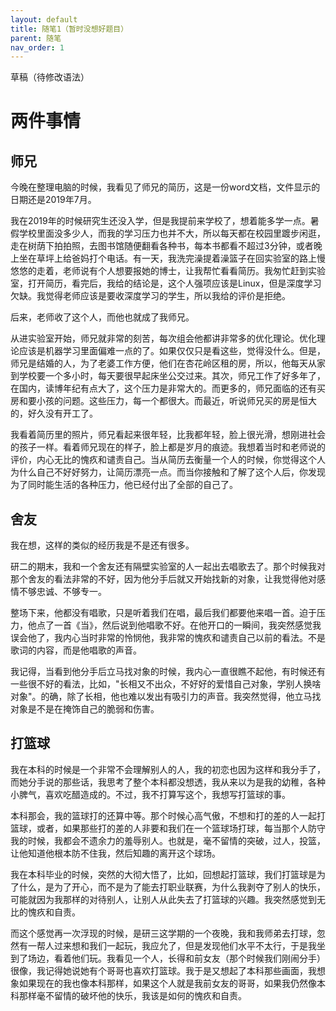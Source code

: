 ```yaml
---
layout: default
title: 随笔1（暂时没想好题目）
parent: 随笔
nav_order: 1
---
```


草稿（待修改语法）

# 两件事情

## 师兄

今晚在整理电脑的时候，我看见了师兄的简历，这是一份word文档，文件显示的日期还是2019年7月。

我在2019年的时候研究生还没入学，但是我提前来学校了，想着能多学一点。暑假学校里面没多少人，而我的学习压力也并不大，所以每天都在校园里踱步闲逛，走在树荫下拍拍照，去图书馆随便翻看各种书，每本书都看不超过3分钟，或者晚上坐在草坪上给爸妈打个电话。有一天，我洗完澡提着澡篮子在回实验室的路上慢悠悠的走着，老师说有个人想要报她的博士，让我帮忙看看简历。我匆忙赶到实验室，打开简历，看完后，我给的结论是，这个人强项应该是Linux，但是深度学习欠缺。我觉得老师应该是要收深度学习的学生，所以我给的评价是拒绝。

后来，老师收了这个人，而他也就成了我师兄。

从进实验室开始，师兄就非常的刻苦，每次组会他都讲非常多的优化理论。优化理论应该是机器学习里面偏难一点的了。如果仅仅只是看这些，觉得没什么。但是，师兄是结婚的人，为了老婆工作方便，他们在杏花岭区租的房，所以，他每天从家到学校要一个多小时，每天要很早起床坐公交过来。其次，师兄工作了好多年了，在国内，读博年纪有点大了，这个压力是非常大的。而更多的，师兄面临的还有买房和要小孩的问题。这些压力，每一个都很大。而最近，听说师兄买的房是恒大的，好久没有开工了。

我看着简历里的照片，师兄看起来很年轻，比我都年轻，脸上很光滑，想刚进社会的孩子一样。看着师兄现在的样子，脸上都是岁月的痕迹。我想着当时和老师说的评价，内心无比的愧疚和谴责自己。当从简历去衡量一个人的时候，你觉得这个人为什么自己不好好努力，让简历漂亮一点。而当你接触和了解了这个人后，你发现为了同时能生活的各种压力，他已经付出了全部的自己了。


## 舍友

我在想，这样的类似的经历我是不是还有很多。

研二的期末，我和一个舍友还有隔壁实验室的人一起出去唱歌去了。那个时候我对那个舍友的看法非常的不好，因为他分手后就又开始找新的对象，让我觉得他对感情不够忠诚、不够专一。

整场下来，他都没有唱歌，只是听着我们在唱，最后我们都要他来唱一首。迫于压力，他点了一首《当》，然后说到他唱歌不好。在他开口的一瞬间，我突然感觉我误会他了，我内心当时非常的怜悯他，我非常的愧疚和谴责自己以前的看法。不是歌词的内容，而是他唱歌的声音。

我记得，当看到他分手后立马找对象的时候，我内心一直很瞧不起他，有时候还有一些很不好的看法，比如，"长相又不出众，不好好的爱惜自己对象，学别人换啥对象"。的确，除了长相，他也难以发出有吸引力的声音。我突然觉得，他立马找对象是不是在掩饰自己的脆弱和伤害。


## 打篮球

我在本科的时候是一个非常不会理解别人的人，我的初恋也因为这样和我分手了，而她分手说的那些话，我思考了整个本科都没想透，我从来以为是我的幼稚，各种小脾气，喜欢吃醋造成的。不过，我不打算写这个，我想写打篮球的事。

本科那会，我的篮球打的还算中等。那个时候心高气傲，不想和打的差的人一起打篮球，或者，如果那些打的差的人非要和我们在一个篮球场打球，每当那个人防守我的时候，我都会不遗余力的羞辱别人。也就是，毫不留情的突破，过人，投篮，让他知道他根本防不住我，然后知趣的离开这个球场。

我在本科毕业的时候，突然的大彻大悟了，比如，回想起打篮球，我们打篮球是为了什么，是为了开心，而不是为了能去打职业联赛，为什么我剥夺了别人的快乐，可能就因为我那样的对待别人，让别人从此失去了打篮球的兴趣。我突然感觉到无比的愧疚和自责。

而这个感觉再一次浮现的时候，是研三这学期的一个夜晚，我和我师弟去打球，忽然有一帮人过来想和我们一起玩，我应允了，但是发现他们水平不太行，于是我坐到了场边，看着他们玩。我看见一个人，长得和前女友（那个时候我们刚闹分手）很像，我记得她说她有个哥哥也喜欢打篮球。我于是又想起了本科那些画面，我想象如果现在的我也像本科那样，如果这个人就是我前女友的哥哥，如果我仍然像本科那样毫不留情的破坏他的快乐，我该是如何的愧疚和自责。

